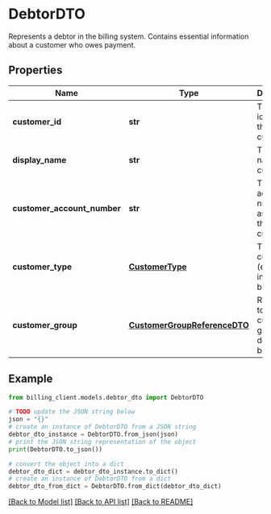 # DebtorDTO

Represents a debtor in the billing system.  Contains essential information about a customer who owes payment.

## Properties

Name | Type | Description | Notes
------------ | ------------- | ------------- | -------------
**customer_id** | **str** | The unique identifier of the customer. | [optional] 
**display_name** | **str** | The display name of the customer. | [optional] 
**customer_account_number** | **str** | The account number assigned to the customer. | [optional] 
**customer_type** | [**CustomerType**](CustomerType.md) | The type of customer (e.g., individual, business). | [optional] 
**customer_group** | [**CustomerGroupReferenceDTO**](CustomerGroupReferenceDTO.md) | Reference to the customer group this debtor belongs to. | [optional] 

## Example

```python
from billing_client.models.debtor_dto import DebtorDTO

# TODO update the JSON string below
json = "{}"
# create an instance of DebtorDTO from a JSON string
debtor_dto_instance = DebtorDTO.from_json(json)
# print the JSON string representation of the object
print(DebtorDTO.to_json())

# convert the object into a dict
debtor_dto_dict = debtor_dto_instance.to_dict()
# create an instance of DebtorDTO from a dict
debtor_dto_from_dict = DebtorDTO.from_dict(debtor_dto_dict)
```
[[Back to Model list]](../README.md#documentation-for-models) [[Back to API list]](../README.md#documentation-for-api-endpoints) [[Back to README]](../README.md)


